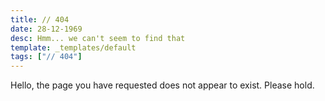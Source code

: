 ```yaml
---
title: // 404
date: 28-12-1969
desc: Hmm... we can't seem to find that
template: _templates/default
tags: ["// 404"]
---
```


Hello, the page you have requested does not appear to exist. Please hold.